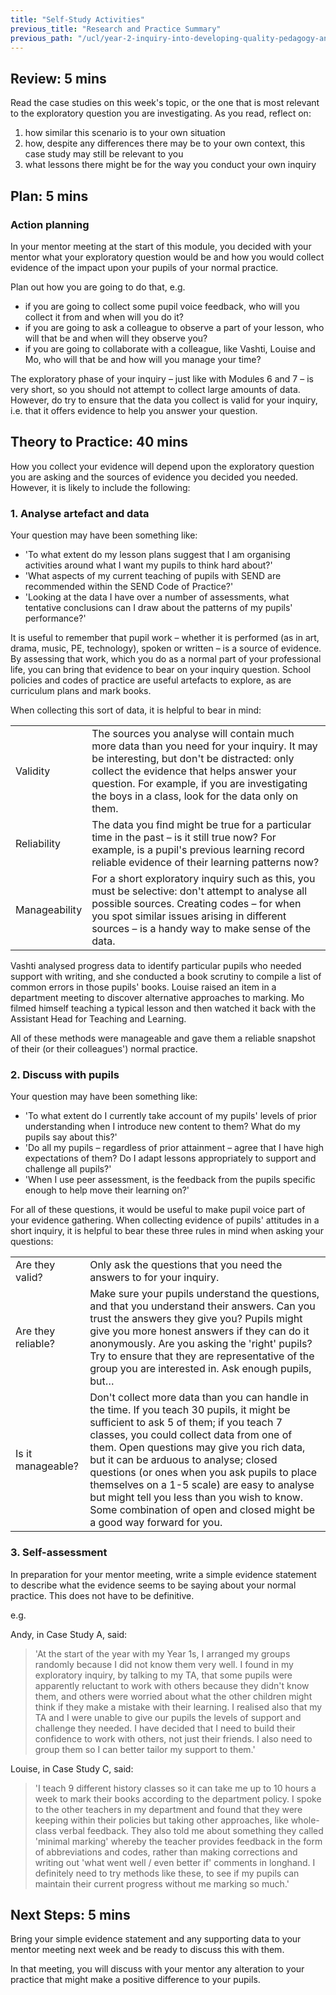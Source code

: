 ```yaml
---
title: "Self-Study Activities"
previous_title: "Research and Practice Summary"
previous_path: "/ucl/year-2-inquiry-into-developing-quality-pedagogy-and-making-productive-use-of-assessment-part-1/spring-week-2-ect-research-and-practice-summary"
---
```


## Review: 5 mins

Read the case studies on this week's topic, or the one that is most relevant to the exploratory question you are investigating. As you read, reflect on:

1. how similar this scenario is to your own situation
2. how, despite any differences there may be to your own context, this case study may still be relevant to you
3. what lessons there might be for the way you conduct your own inquiry

## Plan: 5 mins

### Action planning

In your mentor meeting at the start of this module, you decided with your mentor what your exploratory question would be and how you would collect evidence of the impact upon your pupils of your normal practice.

Plan out how you are going to do that, e.g.

- if you are going to collect some pupil voice feedback, who will you collect it from and when will you do it?
- if you are going to ask a colleague to observe a part of your lesson, who will that be and when will they observe you?
- if you are going to collaborate with a colleague, like Vashti, Louise and Mo, who will that be and how will you manage your time?

The exploratory phase of your inquiry – just like with Modules 6 and 7 – is very short, so you should not attempt to collect large amounts of data. However, do try to ensure that the data you collect is valid for your inquiry, i.e. that it offers evidence to help you answer your question.

## Theory to Practice: 40 mins

How you collect your evidence will depend upon the exploratory question you are asking and the sources of evidence you decided you needed. However, it is likely to include the following:

### 1. Analyse artefact and data

Your question may have been something like:

- 'To what extent do my lesson plans suggest that I am organising activities around what I want my pupils to think hard about?'
- 'What aspects of my current teaching of pupils with SEND are recommended within the SEND Code of Practice?'
- 'Looking at the data I have over a number of assessments, what tentative conclusions can I draw about the patterns of my pupils' performance?'

It is useful to remember that pupil work – whether it is performed (as in art, drama, music, PE, technology), spoken or written – is a source of evidence. By assessing that work, which you do as a normal part of your professional life, you can bring that evidence to bear on your inquiry question. School policies and codes of practice are useful artefacts to explore, as are curriculum plans and mark books.

When collecting this sort of data, it is helpful to bear in mind:

|               |                                                                                                                                                                                                                                                                                           |
| ------------- | ----------------------------------------------------------------------------------------------------------------------------------------------------------------------------------------------------------------------------------------------------------------------------------------- |
| Validity      | The sources you analyse will contain much more data than you need for your inquiry. It may be interesting, but don't be distracted: only collect the evidence that helps answer your question. For example, if you are investigating the boys in a class, look for the data only on them. |
| Reliability   | The data you find might be true for a particular time in the past – is it still true now? For example, is a pupil's previous learning record reliable evidence of their learning patterns now?                                                                                            |
| Manageability | For a short exploratory inquiry such as this, you must be selective: don't attempt to analyse all possible sources. Creating codes – for when you spot similar issues arising in different sources – is a handy way to make sense of the data.                                            |

Vashti analysed progress data to identify particular pupils who needed support with writing, and she conducted a book scrutiny to compile a list of common errors in those pupils' books. Louise raised an item in a department meeting to discover alternative approaches to marking. Mo filmed himself teaching a typical lesson and then watched it back with the Assistant Head for Teaching and Learning.

All of these methods were manageable and gave them a reliable snapshot of their (or their colleagues') normal practice.

### 2. Discuss with pupils

Your question may have been something like:

- 'To what extent do I currently take account of my pupils' levels of prior understanding when I introduce new content to them? What do my pupils say about this?'
- 'Do all my pupils – regardless of prior attainment – agree that I have high expectations of them? Do I adapt lessons appropriately to support and challenge all pupils?'
- 'When I use peer assessment, is the feedback from the pupils specific enough to help move their learning on?'

For all of these questions, it would be useful to make pupil voice part of your evidence gathering. When collecting evidence of pupils' attitudes in a short inquiry, it is helpful to bear these three rules in mind when asking your questions:

|                    |                                                                                                                                                                                                                                                                                                                                                                                                                                                                                                   |
| ------------------ | ------------------------------------------------------------------------------------------------------------------------------------------------------------------------------------------------------------------------------------------------------------------------------------------------------------------------------------------------------------------------------------------------------------------------------------------------------------------------------------------------- |
| Are they valid?    | Only ask the questions that you need the answers to for your inquiry.                                                                                                                                                                                                                                                                                                                                                                                                                             |
| Are they reliable? | Make sure your pupils understand the questions, and that you understand their answers. Can you trust the answers they give you? Pupils might give you more honest answers if they can do it anonymously. Are you asking the 'right' pupils? Try to ensure that they are representative of the group you are interested in. Ask enough pupils, but…                                                                                                                                                |
| Is it manageable?  | Don't collect more data than you can handle in the time. If you teach 30 pupils, it might be sufficient to ask 5 of them; if you teach 7 classes, you could collect data from one of them. Open questions may give you rich data, but it can be arduous to analyse; closed questions (or ones when you ask pupils to place themselves on a 1-5 scale) are easy to analyse but might tell you less than you wish to know. Some combination of open and closed might be a good way forward for you. |

### 3. Self-assessment

In preparation for your mentor meeting, write a simple evidence statement to describe what the evidence seems to be saying about your normal practice. This does not have to be definitive.

e.g.

Andy, in Case Study A, said:

> 'At the start of the year with my Year 1s, I arranged my groups randomly because I did not know them very well. I found in my exploratory inquiry, by talking to my TA, that some pupils were apparently reluctant to work with others because they didn't know them, and others were worried about what the other children might think if they make a mistake with their learning. I realised also that my TA and I were unable to give our pupils the levels of support and challenge they needed. I have decided that I need to build their confidence to work with others, not just their friends. I also need to group them so I can better tailor my support to them.'

Louise, in Case Study C, said:

> 'I teach 9 different history classes so it can take me up to 10 hours a week to mark their books according to the department policy. I spoke to the other teachers in my department and found that they were keeping within their policies but taking other approaches, like whole-class verbal feedback. They also told me about something they called 'minimal marking' whereby the teacher provides feedback in the form of abbreviations and codes, rather than making corrections and writing out 'what went well / even better if' comments in longhand. I definitely need to try methods like these, to see if my pupils can maintain their current progress without me marking so much.'

## Next Steps: 5 mins

Bring your simple evidence statement and any supporting data to your mentor meeting next week and be ready to discuss this with them.

In that meeting, you will discuss with your mentor any alteration to your practice that might make a positive difference to your pupils.
